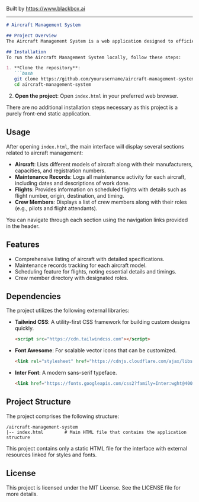 
Built by https://www.blackbox.ai

---

```markdown
# Aircraft Management System

## Project Overview
The Aircraft Management System is a web application designed to efficiently manage information related to aircraft, maintenance records, flights, and crew members. The system is built using HTML and CSS, enhanced with Tailwind CSS for responsive design and styling. It provides a structured overview of various aircraft, their maintenance schedules, flight details, and crew assignments, facilitating better management and operational efficiency for aviation enthusiasts and professionals.

## Installation
To run the Aircraft Management System locally, follow these steps:

1. **Clone the repository**:
   ```bash
   git clone https://github.com/yourusername/aircraft-management-system.git
   cd aircraft-management-system
   ```

2. **Open the project**: 
   Open `index.html` in your preferred web browser.

There are no additional installation steps necessary as this project is a purely front-end static application.

## Usage
After opening `index.html`, the main interface will display several sections related to aircraft management:
- **Aircraft**: Lists different models of aircraft along with their manufacturers, capacities, and registration numbers.
- **Maintenance Records**: Logs all maintenance activity for each aircraft, including dates and descriptions of work done.
- **Flights**: Provides information on scheduled flights with details such as flight number, origin, destination, and timing.
- **Crew Members**: Displays a list of crew members along with their roles (e.g., pilots and flight attendants).

You can navigate through each section using the navigation links provided in the header.

## Features
- Comprehensive listing of aircraft with detailed specifications.
- Maintenance records tracking for each aircraft model.
- Scheduling feature for flights, noting essential details and timings.
- Crew member directory with designated roles.

## Dependencies
The project utilizes the following external libraries:

- **Tailwind CSS**: A utility-first CSS framework for building custom designs quickly.
  ```html
  <script src="https://cdn.tailwindcss.com"></script>
  ```
- **Font Awesome**: For scalable vector icons that can be customized.
  ```html
  <link rel="stylesheet" href="https://cdnjs.cloudflare.com/ajax/libs/font-awesome/6.0.0-beta3/css/all.min.css" />
  ```
- **Inter Font**: A modern sans-serif typeface.
  ```html
  <link href="https://fonts.googleapis.com/css2?family=Inter:wght@400;600&display=swap" rel="stylesheet" />
  ```

## Project Structure
The project comprises the following structure:

```
/aircraft-management-system
|-- index.html        # Main HTML file that contains the application structure
```

This project contains only a static HTML file for the interface with external resources linked for styles and fonts.

## License
This project is licensed under the MIT License. See the LICENSE file for more details.
```